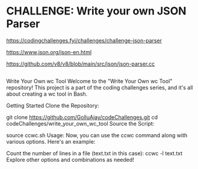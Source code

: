 # CHALLENGE: Write your own JSON Parser

https://codingchallenges.fyi/challenges/challenge-json-parser

https://www.json.org/json-en.html


https://github.com/v8/v8/blob/main/src/json/json-parser.cc
## 

Write Your Own wc Tool
Welcome to the "Write Your Own wc Tool" repository! This project is a part of the coding challenges series, and it's all about creating a wc tool in Bash.

Getting Started
Clone the Repository:

git clone https://github.com/GolluAjay/codeChallenges.git
cd codeChallenges/write_your_own_wc_tool
Source the Script:

source ccwc.sh
Usage: Now, you can use the ccwc command along with various options. Here's an example:

Count the number of lines in a file (text.txt in this case):
ccwc -l text.txt
Explore other options and combinations as needed!